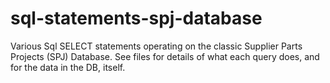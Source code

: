 sql-statements-spj-database
===========================

Various Sql SELECT statements operating on the classic Supplier Parts Projects (SPJ) Database. See files for details of what each query does, and for the data in the DB, itself.
